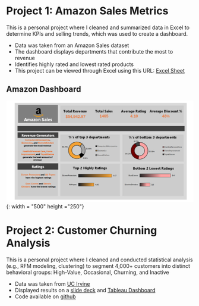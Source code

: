 # Project 1: Amazon Sales Metrics

This is a personal project where I cleaned and summarized data in Excel to determine KPIs and selling trends, which was used to create a dashboard.

* Data was taken from an Amazon Sales dataset
* The dashboard displays departments that contribute the most to revenue
* Identifies highly rated and lowest rated products
* This project can be viewed through Excel using this URL: [Excel Sheet](https://1drv.ms/x/c/e7e29d8e667b0321/EVC3wAqMEQpCjActGzqQErsBqA9P62a9a8j7Ij_4q1NeHw?e=3yu1p0)

## Amazon Dashboard
![](asales.png){: width = "500" height ="250"}

# Project 2: Customer Churning Analysis

This is a personal project where I cleaned and conducted statistical analysis (e.g., RFM modeling, clustering) to segment 4,000+ customers into distinct behavioral groups: High-Value, Occasional, Churning, and Inactive

* Data was taken from [UC Irvine](https://archive.ics.uci.edu/dataset/352/online+retail) 
* Displayed results on a [slide deck](https://docs.google.com/presentation/d/1fnZu9937KzlCg_g_PX0a-dWMzycuZgSXVSCKSMC7hEI/present?slide=id.g36209d4ed36_0_0) and [Tableau Dashboard](https://public.tableau.com/views/CustomerSegmentation_17471729818720/Dashboard1?:language=en-US&:sid=&:redirect=auth&:display_count=n&:origin=viz_share_link)
* Code available on [github](https://github.com/Nicholas-Chavez/Customer-Segmentation-Analysis/blob/ff833eb3d9a39d1ec8da53d74dbd56a0233bdad9/Customer_Segmentation.qmd)
